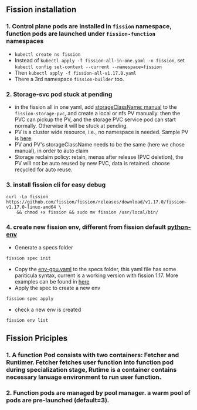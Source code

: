 ## Fission installation

### 1. Control plane pods are installed in ```fission``` namespace, function pods are launched under ```fission-function``` namespaces
  * ```kubectl create ns fission```
  * Instead of ```kubectl apply -f fission-all-in-one.yaml -n fission```, set ```kubectl config set-context --current --namespace=fission```
  * Then ```kubectl apply -f fission-all-v1.17.0.yaml```
  * There a 3rd namespace ```fission-builder``` too. 
### 2. Storage-svc pod stuck at pending
 * in the fission all in one yaml, add [storageClassName: manual](fission-all-v1.17.0.yaml#L60) to the  ```fission-storage-pvc```, and create a local or nfs PV manually. then the PVC can pickup the PV, and the storage PVC service pod can start normally. Otherwise it will be stuck at pending.
 * PV is a cluster wide resource, i.e., no namespace is needed. Sample PV is [here](nfs_pv.yaml).
 * PV and PV's storageClassName needs to be the same (here we chose manual), in order to auto claim
 * Storage reclaim policy: retain, menas after release (PVC deletion), the PV will not be auto reused by new PVC, data is retained. choose recycled for auto reuse.

### 3. install fission cli for easy debug
```
curl -Lo fission https://github.com/fission/fission/releases/download/v1.17.0/fission-v1.17.0-linux-amd64 \
    && chmod +x fission && sudo mv fission /usr/local/bin/
```
### 4. create new fission env, different from fission default [python-env](https://github.com/fission/environments/blob/master/python/Dockerfile)

* Generate a specs folder
```
fission spec init
```
* Copy the [env-gpu.yaml](env-gpu.yaml) to the specs folder, this yaml file has some pariticula syntax, current is a working version with fission 1.17. More examples can be found in [here](https://fission.io/docs/usage/spec/)
* Apply the spec to create a new env
```
fission spec apply
```
* check a new env is created
```
fission env list
```
## Fission Priciples

### 1. A function Pod consists with two containers: Fetcher and Runtimer. Fetcher fetches user function into function pod during specialization stage, Rutime is a container contains necessary lanuage environment to run user function. 

### 2. Function pods are managed by pool manager. a warm pool of pods are pre-launched (default=3).
